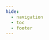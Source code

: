 ```yaml
---
hide:
  - navigation
  - toc
  - footer
---
```


<link rel="stylesheet" href="/index.css">
<link rel="stylesheet" href="/landing-page.css">
